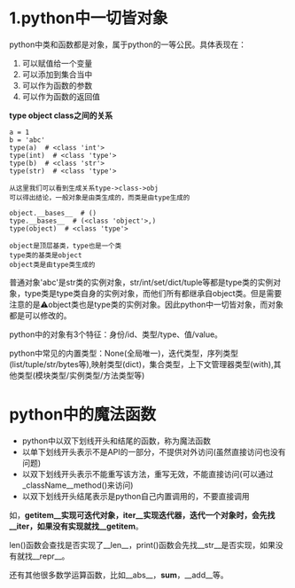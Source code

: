 # 1.python中一切皆对象
python中类和函数都是对象，属于python的一等公民。具体表现在：
1. 可以赋值给一个变量
2. 可以添加到集合当中
3. 可以作为函数的参数
4. 可以作为函数的返回值

**type object class之间的关系**
```
a = 1
b = 'abc'
type(a)  # <class 'int'>
type(int)  # <class 'type'>
type(b)  # <class 'str'>
type(str)  # <class 'type'>

从这里我们可以看到生成关系type->class->obj
可以得出结论，一般对象是由类生成的，而类是由type生成的
```

```
object.__bases__  # ()
type.__bases__  # (<class 'object'>,)
type(object)  # <class 'type'>

object是顶层基类，type也是一个类
type类的基类是object
object类是由type类生成的
```
普通对象'abc'是str类的实例对象，str/int/set/dict/tuple等都是type类的实例对象，type类是type类自身的实例对象，而他们所有都继承自object类。但是需要注意的是⚠️object类也是type类的实例对象。因此python中一切皆对象，而对象都是可以修改的。

python中的对象有3个特征：身份/id、类型/type、值/value。

python中常见的内置类型：None(全局唯一)，迭代类型，序列类型(list/tuple/str/bytes等),映射类型(dict)，集合类型，上下文管理器类型(with),其他类型(模块类型/实例类型/方法类型等)

# python中的魔法函数
* python中以双下划线开头和结尾的函数，称为魔法函数
* 以单下划线开头表示不是API的一部分，不提供对外访问(虽然直接访问也没有问题)
* 以双下划线开头表示不能重写该方法，重写无效，不能直接访问(可以通过_className__method()来访问)
* 以双下划线开头结尾表示是python自己内置调用的，不要直接调用

如，__getitem__实现可迭代对象，__iter__实现迭代器，迭代一个对象时，会先找__iter__，如果没有实现就找__getitem__。

len()函数会查找是否实现了__len__，print()函数会先找__str__是否实现，如果没有就找__repr__。

还有其他很多数学运算函数，比如__abs__，__sum__，__add__等。


